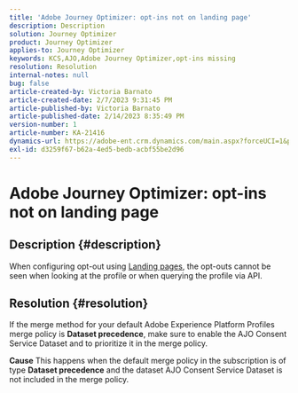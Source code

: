```yaml
---
title: 'Adobe Journey Optimizer: opt-ins not on landing page'
description: Description
solution: Journey Optimizer
product: Journey Optimizer
applies-to: Journey Optimizer
keywords: KCS,AJO,Adobe Journey Optimizer,opt-ins missing
resolution: Resolution
internal-notes: null
bug: false
article-created-by: Victoria Barnato
article-created-date: 2/7/2023 9:31:45 PM
article-published-by: Victoria Barnato
article-published-date: 2/14/2023 8:35:49 PM
version-number: 1
article-number: KA-21416
dynamics-url: https://adobe-ent.crm.dynamics.com/main.aspx?forceUCI=1&pagetype=entityrecord&etn=knowledgearticle&id=1b9b39cf-2ea7-ed11-aad1-6045bd0065f9
exl-id: d3259f67-b62a-4ed5-bedb-acbf55be2d96
---
```

# Adobe Journey Optimizer: opt-ins not on landing page

## Description {#description}

When configuring opt-out using [Landing pages](https://experienceleague.adobe.com/docs/journey-optimizer/using/landing-pages/lp-use-cases.html), the opt-outs cannot be seen when looking at the profile or when querying the profile via API.

## Resolution {#resolution}


If the merge method for your default Adobe Experience Platform Profiles merge policy is <b>Dataset precedence</b>, make sure to enable the AJO Consent Service Dataset and to prioritize it in the merge policy.


<b>Cause</b>
This happens when the default merge policy in the subscription is of type <b>Dataset precedence</b> and the dataset AJO Consent Service Dataset is not included in the merge policy.

